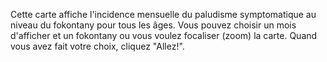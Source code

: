 Cette carte affiche l'incidence mensuelle du paludisme symptomatique au niveau du  fokontany pour tous les âges. Vous pouvez choisir un mois d'afficher et un fokontany ou vous voulez focaliser (zoom) la carte. Quand vous avez fait votre choix, cliquez "Allez!".
